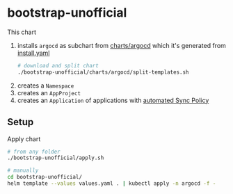 # bootstrap-unofficial

This chart

1. installs `argocd` as subchart from [charts/argocd](charts/argocd) which it's generated from [install.yaml](https://github.com/argoproj/argo-cd/blob/master/manifests/install.yaml)
    ```bash
    # download and split chart
    ./bootstrap-unofficial/charts/argocd/split-templates.sh
    ```
2. creates a `Namespace`
3. creates an `AppProject`
4. creates an `Application` of applications with [automated Sync Policy](https://argoproj.github.io/argo-cd/user-guide/auto_sync)

## Setup

Apply chart
```bash
# from any folder
./bootstrap-unofficial/apply.sh

# manually
cd bootstrap-unofficial/
helm template --values values.yaml . | kubectl apply -n argocd -f -
```
